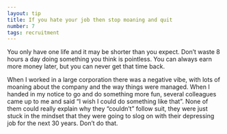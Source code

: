 ```yaml
---
layout: tip
title: If you hate your job then stop moaning and quit
number: 7
tags: recruitment
---
```


You only have one life and it may be shorter than you expect.  Don’t waste 8 hours a day doing something you think is pointless.  You can always earn more money later, but you can never get that time back.

When I worked in a large corporation there was a negative vibe, with lots of moaning about the company and the way things were managed.  When I handed in my notice to go and do something more fun, several colleagues came up to me and said “I wish I could do something like that”.   None of them could really explain why they “couldn’t” follow suit, they were just stuck in the mindset that they were going to slog on with their depressing job for the next 30 years.  Don’t do that.
